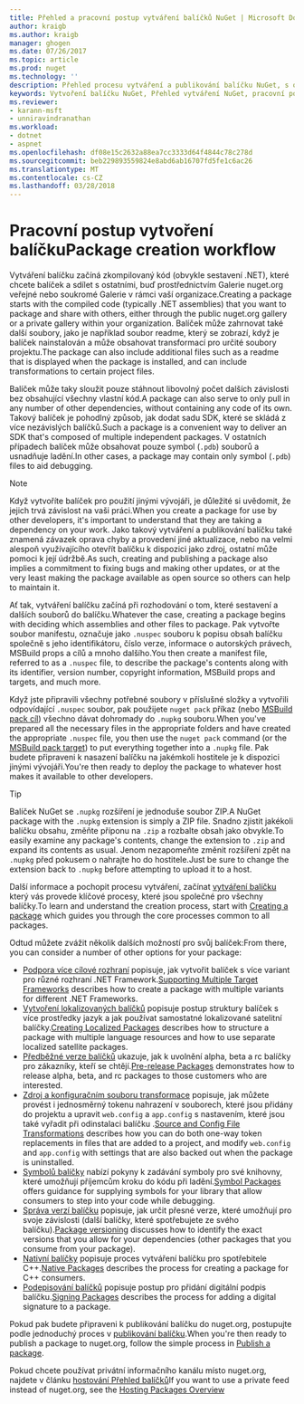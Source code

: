 ```yaml
---
title: Přehled a pracovní postup vytváření balíčků NuGet | Microsoft Docs
author: kraigb
ms.author: kraigb
manager: ghogen
ms.date: 07/26/2017
ms.topic: article
ms.prod: nuget
ms.technology: ''
description: Přehled procesu vytváření a publikování balíčku NuGet, s odkazy na další konkrétní části procesu.
keywords: Vytvoření balíčku NuGet, Přehled vytváření NuGet, pracovní postup vytvoření NuGet, pracovní postup vytvoření balíčku, Přehled vytváření balíčku.
ms.reviewer:
- karann-msft
- unniravindranathan
ms.workload:
- dotnet
- aspnet
ms.openlocfilehash: df08e15c2632a88ea7cc3333d64f4844c78c278d
ms.sourcegitcommit: beb229893559824e8abd6ab16707fd5fe1c6ac26
ms.translationtype: MT
ms.contentlocale: cs-CZ
ms.lasthandoff: 03/28/2018
---
```

# <a name="package-creation-workflow"></a><span data-ttu-id="d74ca-104">Pracovní postup vytvoření balíčku</span><span class="sxs-lookup"><span data-stu-id="d74ca-104">Package creation workflow</span></span>

<span data-ttu-id="d74ca-105">Vytváření balíčku začíná zkompilovaný kód (obvykle sestavení .NET), které chcete balíček a sdílet s ostatními, buď prostřednictvím Galerie nuget.org veřejné nebo soukromé Galerie v rámci vaší organizace.</span><span class="sxs-lookup"><span data-stu-id="d74ca-105">Creating a package starts with the compiled code (typically .NET assemblies) that you want to package and share with others, either through the public nuget.org gallery or a private gallery within your organization.</span></span> <span data-ttu-id="d74ca-106">Balíček může zahrnovat také další soubory, jako je například soubor readme, který se zobrazí, když je balíček nainstalován a může obsahovat transformací pro určité soubory projektu.</span><span class="sxs-lookup"><span data-stu-id="d74ca-106">The package can also include additional files such as a readme that is displayed when the package is installed, and can include transformations to certain project files.</span></span>

<span data-ttu-id="d74ca-107">Balíček může taky sloužit pouze stáhnout libovolný počet dalších závislosti bez obsahující všechny vlastní kód.</span><span class="sxs-lookup"><span data-stu-id="d74ca-107">A package can also serve to only pull in any number of other dependencies, without containing any code of its own.</span></span> <span data-ttu-id="d74ca-108">Takový balíček je pohodlný způsob, jak dodat sadu SDK, které se skládá z více nezávislých balíčků.</span><span class="sxs-lookup"><span data-stu-id="d74ca-108">Such a package is a convenient way to deliver an SDK that's composed of multiple independent packages.</span></span> <span data-ttu-id="d74ca-109">V ostatních případech balíček může obsahovat pouze symbol (`.pdb`) souborů a usnadňuje ladění.</span><span class="sxs-lookup"><span data-stu-id="d74ca-109">In other cases, a package may contain only symbol (`.pdb`) files to aid debugging.</span></span>

> [!Note]
> <span data-ttu-id="d74ca-110">Když vytvoříte balíček pro použití jinými vývojáři, je důležité si uvědomit, že jejich trvá závislost na vaši práci.</span><span class="sxs-lookup"><span data-stu-id="d74ca-110">When you create a package for use by other developers, it's important to understand that they are taking a dependency on your work.</span></span> <span data-ttu-id="d74ca-111">Jako takový vytváření a publikování balíčku také znamená závazek oprava chyby a provedení jiné aktualizace, nebo na velmi alespoň využívajícího otevřít balíčku k dispozici jako zdroj, ostatní může pomoci k její údržbě.</span><span class="sxs-lookup"><span data-stu-id="d74ca-111">As such, creating and publishing a package also implies a commitment to fixing bugs and making other updates, or at the very least making the package available as open source so others can help to maintain it.</span></span>

<span data-ttu-id="d74ca-112">Ať tak, vytváření balíčku začíná při rozhodování o tom, které sestavení a dalších souborů do balíčku.</span><span class="sxs-lookup"><span data-stu-id="d74ca-112">Whatever the case, creating a package begins with deciding which assemblies and other files to package.</span></span> <span data-ttu-id="d74ca-113">Pak vytvořte soubor manifestu, označuje jako `.nuspec` souboru k popisu obsah balíčku společně s jeho identifikátoru, číslo verze, informace o autorských právech, MSBuild props a cílů a mnoho dalšího.</span><span class="sxs-lookup"><span data-stu-id="d74ca-113">You then create a manifest file, referred to as a `.nuspec` file, to describe the package's contents along with its identifier, version number, copyright information, MSBuild props and targets, and much more.</span></span>

<span data-ttu-id="d74ca-114">Když jste připravili všechny potřebné soubory v příslušné složky a vytvořili odpovídající `.nuspec` soubor, pak použijete `nuget pack` příkaz (nebo [MSBuild pack cíl](../reference/msbuild-targets.md)) všechno dávat dohromady do `.nupkg` souboru.</span><span class="sxs-lookup"><span data-stu-id="d74ca-114">When you've prepared all the necessary files in the appropriate folders and have created the appropriate `.nuspec` file, you then use the `nuget pack` command (or the [MSBuild pack target](../reference/msbuild-targets.md)) to put everything together into a `.nupkg` file.</span></span> <span data-ttu-id="d74ca-115">Pak budete připraveni k nasazení balíčku na jakémkoli hostitele je k dispozici jinými vývojáři.</span><span class="sxs-lookup"><span data-stu-id="d74ca-115">You're then ready to deploy the package to whatever host makes it available to other developers.</span></span>

> [!Tip]
> <span data-ttu-id="d74ca-116">Balíček NuGet se `.nupkg` rozšíření je jednoduše soubor ZIP.</span><span class="sxs-lookup"><span data-stu-id="d74ca-116">A NuGet package with the `.nupkg` extension is simply a ZIP file.</span></span> <span data-ttu-id="d74ca-117">Snadno zjistit jakékoli balíčku obsahu, změňte příponu na `.zip` a rozbalte obsah jako obvykle.</span><span class="sxs-lookup"><span data-stu-id="d74ca-117">To easily examine any package's contents, change the extension to `.zip` and expand its contents as usual.</span></span> <span data-ttu-id="d74ca-118">Jenom nezapomeňte změnit rozšíření zpět na `.nupkg` před pokusem o nahrajte ho do hostitele.</span><span class="sxs-lookup"><span data-stu-id="d74ca-118">Just be sure to change the extension back to `.nupkg` before attempting to upload it to a host.</span></span>

<span data-ttu-id="d74ca-119">Další informace a pochopit procesu vytváření, začínat [vytváření balíčku](../create-packages/creating-a-package.md) který vás provede klíčové procesy, které jsou společné pro všechny balíčky.</span><span class="sxs-lookup"><span data-stu-id="d74ca-119">To learn and understand the creation process, start with [Creating a package](../create-packages/creating-a-package.md) which guides you through the core processes common to all packages.</span></span>

<span data-ttu-id="d74ca-120">Odtud můžete zvážit několik dalších možností pro svůj balíček:</span><span class="sxs-lookup"><span data-stu-id="d74ca-120">From there, you can consider a number of other options for your package:</span></span>

- <span data-ttu-id="d74ca-121">[Podpora více cílové rozhraní](../create-packages/supporting-multiple-target-frameworks.md) popisuje, jak vytvořit balíček s více variant pro různé rozhraní .NET Framework.</span><span class="sxs-lookup"><span data-stu-id="d74ca-121">[Supporting Multiple Target Frameworks](../create-packages/supporting-multiple-target-frameworks.md) describes how to create a package with multiple variants for different .NET Frameworks.</span></span>
- <span data-ttu-id="d74ca-122">[Vytvoření lokalizovaných balíčků](../create-packages/creating-localized-packages.md) popisuje postup struktury balíček s více prostředky jazyk a jak používat samostatné lokalizované satelitní balíčky.</span><span class="sxs-lookup"><span data-stu-id="d74ca-122">[Creating Localized Packages](../create-packages/creating-localized-packages.md) describes how to structure a package with multiple language resources and how to use separate localized satellite packages.</span></span>
- <span data-ttu-id="d74ca-123">[Předběžné verze balíčků](../create-packages/prerelease-packages.md) ukazuje, jak k uvolnění alpha, beta a rc balíčky pro zákazníky, kteří se chtějí.</span><span class="sxs-lookup"><span data-stu-id="d74ca-123">[Pre-release Packages](../create-packages/prerelease-packages.md) demonstrates how to release alpha, beta, and rc packages to those customers who are interested.</span></span>
- <span data-ttu-id="d74ca-124">[Zdroj a konfiguračním souboru transformace](../create-packages/source-and-config-file-transformations.md) popisuje, jak můžete provést i jednosměrný tokenu nahrazení v souborech, které jsou přidány do projektu a upravit `web.config` a `app.config` s nastavením, které jsou také vyřadit při odinstalaci balíčku .</span><span class="sxs-lookup"><span data-stu-id="d74ca-124">[Source and Config File Transformations](../create-packages/source-and-config-file-transformations.md) describes how you can do both one-way token replacements in files that are added to a project, and modify `web.config` and `app.config` with settings that are also backed out when the package is uninstalled.</span></span>
- <span data-ttu-id="d74ca-125">[Symbolů balíčky](../create-packages/symbol-packages.md) nabízí pokyny k zadávání symboly pro své knihovny, které umožňují příjemcům kroku do kódu při ladění.</span><span class="sxs-lookup"><span data-stu-id="d74ca-125">[Symbol Packages](../create-packages/symbol-packages.md) offers guidance for supplying symbols for your library that allow consumers to step into your code while debugging.</span></span>
- <span data-ttu-id="d74ca-126">[Správa verzí balíčku](../reference/package-versioning.md) popisuje, jak určit přesné verze, které umožňují pro svoje závislosti (další balíčky, které spotřebujete ze svého balíčku).</span><span class="sxs-lookup"><span data-stu-id="d74ca-126">[Package versioning](../reference/package-versioning.md) discusses how to identify the exact versions that you allow for your dependencies (other packages that you consume from your package).</span></span>
- <span data-ttu-id="d74ca-127">[Nativní balíčky](../create-packages/native-packages.md) popisuje proces vytváření balíčku pro spotřebitele C++.</span><span class="sxs-lookup"><span data-stu-id="d74ca-127">[Native Packages](../create-packages/native-packages.md) describes the process for creating a package for C++ consumers.</span></span>
- <span data-ttu-id="d74ca-128">[Podepisování balíčků](../create-packages/sign-a-package.md) popisuje postup pro přidání digitální podpis balíčku.</span><span class="sxs-lookup"><span data-stu-id="d74ca-128">[Signing Packages](../create-packages/sign-a-package.md) describes the process for adding a digital signature to a package.</span></span>

<span data-ttu-id="d74ca-129">Pokud pak budete připraveni k publikování balíčku do nuget.org, postupujte podle jednoduchý proces v [publikování balíčku](../create-packages/publish-a-package.md).</span><span class="sxs-lookup"><span data-stu-id="d74ca-129">When you're then ready to publish a package to nuget.org, follow the simple process in [Publish a package](../create-packages/publish-a-package.md).</span></span>

<span data-ttu-id="d74ca-130">Pokud chcete používat privátní informačního kanálu místo nuget.org, najdete v článku [hostování Přehled balíčků](../hosting-packages/overview.md)</span><span class="sxs-lookup"><span data-stu-id="d74ca-130">If you want to use a private feed instead of nuget.org, see the [Hosting Packages Overview](../hosting-packages/overview.md)</span></span>
